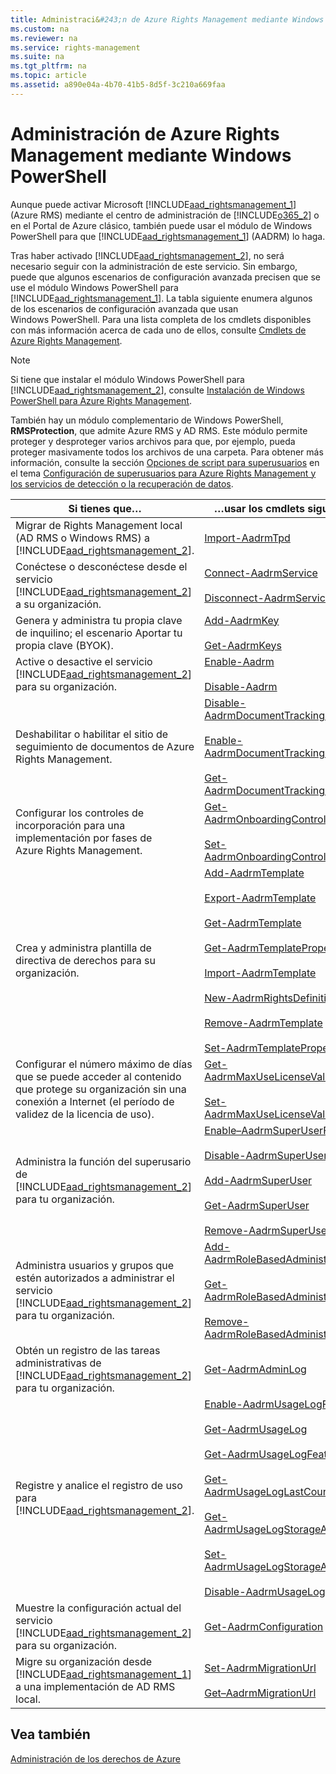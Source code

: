```yaml
---
title: Administraci&#243;n de Azure Rights Management mediante Windows PowerShell
ms.custom: na
ms.reviewer: na
ms.service: rights-management
ms.suite: na
ms.tgt_pltfrm: na
ms.topic: article
ms.assetid: a890e04a-4b70-41b5-8d5f-3c210a669faa
---
```

# Administraci&#243;n de Azure Rights Management mediante Windows PowerShell
Aunque puede activar Microsoft [!INCLUDE[aad_rightsmanagement_1](../Token/aad_rightsmanagement_1_md.md)] (Azure RMS) mediante el centro de administración de [!INCLUDE[o365_2](../Token/o365_2_md.md)] o en el Portal de Azure clásico, también puede usar el módulo de Windows PowerShell para que [!INCLUDE[aad_rightsmanagement_1](../Token/aad_rightsmanagement_1_md.md)] (AADRM) lo haga.

Tras haber activado [!INCLUDE[aad_rightsmanagement_2](../Token/aad_rightsmanagement_2_md.md)], no será necesario seguir con la administración de este servicio. Sin embargo, puede que algunos escenarios de configuración avanzada precisen que se use el módulo Windows PowerShell para [!INCLUDE[aad_rightsmanagement_1](../Token/aad_rightsmanagement_1_md.md)]. La tabla siguiente enumera algunos de los escenarios de configuración avanzada que usan Windows PowerShell. Para una lista completa de los cmdlets disponibles con más información acerca de cada uno de ellos, consulte [Cmdlets de Azure Rights Management](http://msdn.microsoft.com/library/azure/dn629398.aspx).

> [!NOTE]
> Si tiene que instalar el módulo Windows PowerShell para [!INCLUDE[aad_rightsmanagement_2](../Token/aad_rightsmanagement_2_md.md)], consulte [Instalación de Windows PowerShell para Azure Rights Management](../Topic/Installing-Windows-PowerShell-for-Azure-Rights-Management.md).

También hay un módulo complementario de Windows PowerShell, **RMSProtection**, que admite Azure RMS y AD RMS. Este módulo permite proteger y desproteger varios archivos para que, por ejemplo, pueda proteger masivamente todos los archivos de una carpeta. Para obtener más información, consulte la sección [Opciones de script para superusuarios](../Topic/Configuring-Super-Users-for-Azure-Rights-Management-and-Discovery-Services-or-Data-Recovery.md#BKMK_RMSProtectionModule) en el tema [Configuración de superusuarios para Azure Rights Management y los servicios de detección o la recuperación de datos](../Topic/Configuring-Super-Users-for-Azure-Rights-Management-and-Discovery-Services-or-Data-Recovery.md).

|Si tienes que…|…usar los cmdlets siguientes|
|------------------|--------------------------------|
|Migrar de Rights Management local (AD RMS o Windows RMS) a [!INCLUDE[aad_rightsmanagement_2](../Token/aad_rightsmanagement_2_md.md)].|[Import-AadrmTpd](http://msdn.microsoft.com/library/azure/dn857523.aspx)|
|Conéctese o desconéctese desde el servicio [!INCLUDE[aad_rightsmanagement_2](../Token/aad_rightsmanagement_2_md.md)] a su organización.|[Connect-AadrmService](http://msdn.microsoft.com/library/azure/dn629415.aspx)<br /><br />[Disconnect-AadrmService](http://msdn.microsoft.com/library/azure/dn629416.aspx)|
|Genera y administra tu propia clave de inquilino; el escenario Aportar tu propia clave (BYOK).|[Add-AadrmKey](http://msdn.microsoft.com/library/azure/dn629418.aspx)<br /><br />[Get-AadrmKeys](http://msdn.microsoft.com/library/azure/dn629420.aspx)|
|Active o desactive el servicio [!INCLUDE[aad_rightsmanagement_2](../Token/aad_rightsmanagement_2_md.md)] para su organización.|[Enable-Aadrm](http://msdn.microsoft.com/library/azure/dn629412.aspx)<br /><br />[Disable-Aadrm](http://msdn.microsoft.com/library/azure/dn629422.aspx)|
|Deshabilitar o habilitar el sitio de seguimiento de documentos de Azure Rights Management.|[Disable-AadrmDocumentTrackingFeature](https://msdn.microsoft.com/library/azure/mt548471.aspx)<br /><br />[Enable-AadrmDocumentTrackingFeature](https://msdn.microsoft.com/library/azure/mt548469.aspx)<br /><br />[Get-AadrmDocumentTrackingFeature](https://msdn.microsoft.com/library/azure/mt548470.aspx)|
|Configurar los controles de incorporación para una implementación por fases de Azure Rights Management.|[Get-AadrmOnboardingControlPolicy](http://msdn.microsoft.com/library/azure/dn857522.aspx)<br /><br />[Set-AadrmOnboardingControlPolicy](http://msdn.microsoft.com/library/azure/dn857521.aspx)|
|Crea y administra plantilla de directiva de derechos para su organización.|[Add-AadrmTemplate](http://msdn.microsoft.com/library/azure/dn727075.aspx)<br /><br />[Export-AadrmTemplate](http://msdn.microsoft.com/library/azure/dn727078.aspx)<br /><br />[Get-AadrmTemplate](http://msdn.microsoft.com/library/azure/dn727079.aspx)<br /><br />[Get-AadrmTemplateProperty](http://msdn.microsoft.com/library/azure/dn727081.aspx)<br /><br />[Import-AadrmTemplate](http://msdn.microsoft.com/library/azure/dn727077.aspx)<br /><br />[New-AadrmRightsDefinition](http://msdn.microsoft.com/library/azure/dn727080.aspx)<br /><br />[Remove-AadrmTemplate](http://msdn.microsoft.com/library/azure/dn727082.aspx)<br /><br />[Set-AadrmTemplateProperty](http://msdn.microsoft.com/library/azure/dn727076.aspx)|
|Configurar el número máximo de días que se puede acceder al contenido que protege su organización sin una conexión a Internet (el período de validez de la licencia de uso).|[Get-AadrmMaxUseLicenseValidityTime](https://msdn.microsoft.com/library/azure/dn932062.aspx)<br /><br />[Set-AadrmMaxUseLicenseValidityTime](https://msdn.microsoft.com/library/azure/dn932063.aspx)|
|Administra la función del superusario de [!INCLUDE[aad_rightsmanagement_2](../Token/aad_rightsmanagement_2_md.md)] para tu organización.|[Enable–AadrmSuperUserFeature](http://msdn.microsoft.com/library/azure/dn629400.aspx)<br /><br />[Disable-AadrmSuperUserFeature](http://msdn.microsoft.com/library/azure/dn629428.aspx)<br /><br />[Add-AadrmSuperUser](http://msdn.microsoft.com/library/azure/dn629411.aspx)<br /><br />[Get-AadrmSuperUser](http://msdn.microsoft.com/library/azure/dn629408.aspx)<br /><br />[Remove-AadrmSuperUser](http://msdn.microsoft.com/library/azure/dn629405.aspx)|
|Administra usuarios y grupos que estén autorizados a administrar el servicio [!INCLUDE[aad_rightsmanagement_2](../Token/aad_rightsmanagement_2_md.md)] para tu organización.|[Add-AadrmRoleBasedAdministrator](http://msdn.microsoft.com/library/azure/dn629417.aspx)<br /><br />[Get-AadrmRoleBasedAdministrator](http://msdn.microsoft.com/library/azure/dn629407.aspx)<br /><br />[Remove-AadrmRoleBasedAdministrator](http://msdn.microsoft.com/library/azure/dn629424.aspx)|
|Obtén un registro de las tareas administrativas de [!INCLUDE[aad_rightsmanagement_2](../Token/aad_rightsmanagement_2_md.md)] para tu organización.|[Get-AadrmAdminLog](http://msdn.microsoft.com/library/azure/dn629430.aspx)|
|Registre y analice el registro de uso para [!INCLUDE[aad_rightsmanagement_2](../Token/aad_rightsmanagement_2_md.md)].|[Enable-AadrmUsageLogFeature](http://msdn.microsoft.com/library/azure/dn629421.aspx)<br /><br />[Get-AadrmUsageLog](http://msdn.microsoft.com/library/azure/dn629401.aspx)<br /><br />[Get-AadrmUsageLogFeature](http://msdn.microsoft.com/library/azure/dn629425.aspx)<br /><br />[Get-AadrmUsageLogLastCounterValue](http://msdn.microsoft.com/library/azure/dn629423.aspx)<br /><br />[Get-AadrmUsageLogStorageAccount](http://msdn.microsoft.com/library/azure/dn629419.aspx)<br /><br />[Set-AadrmUsageLogStorageAccount](http://msdn.microsoft.com/library/azure/dn629426.aspx)<br /><br />[Disable-AadrmUsageLogFeature](http://msdn.microsoft.com/library/azure/dn629404.aspx)|
|Muestre la configuración actual del servicio [!INCLUDE[aad_rightsmanagement_2](../Token/aad_rightsmanagement_2_md.md)] para su organización.|[Get-AadrmConfiguration](http://msdn.microsoft.com/library/azure/dn629410.aspx)|
|Migre su organización desde [!INCLUDE[aad_rightsmanagement_1](../Token/aad_rightsmanagement_1_md.md)] a una implementación de AD RMS local.|[Set-AadrmMigrationUrl](http://msdn.microsoft.com/library/azure/dn629429.aspx)<br /><br />[Get–AadrmMigrationUrl](http://msdn.microsoft.com/library/azure/dn629403.aspx)|

## Vea también
[Administración de los derechos de Azure](../Topic/Azure-Rights-Management.md)

